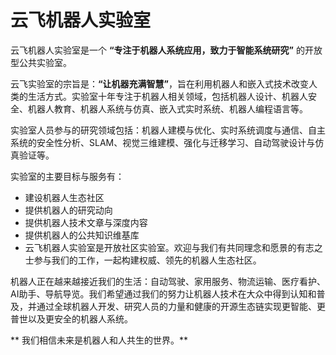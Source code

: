 # 云飞机器人实验室

云飞机器人实验室是一个 **“专注于机器人系统应用，致力于智能系统研究”** 的开放型公共实验室。

云飞实验室的宗旨是：**“让机器充满智慧”**，旨在利用机器人和嵌入式技术改变人类的生活方式。实验室十年专注于机器人相关领域，包括机器人设计、机器人安全、机器人教育、机器人系统与仿真、嵌入式实时系统、机器人编程语言等。

实验室人员参与的研究领域包括：机器人建模与优化、实时系统调度与通信、自主系统的安全性分析、SLAM、视觉三维建模、强化与迁移学习、自动驾驶设计与仿真验证等。

实验室的主要目标与服务有：

- 建设机器人生态社区
- 提供机器人的研究动向
- 提供机器人技术文章与深度内容
- 提供机器人的公共知识维基库
- 云飞机器人实验室是开放社区实验室。欢迎与我们有共同理念和愿景的有志之士参与我们的工作，一起构建权威、领先的机器人生态社区。

机器人正在越来越接近我们的生活：自动驾驶、家用服务、物流运输、医疗看护、AI助手、导航导览。我们希望通过我们的努力让机器人技术在大众中得到认知和普及，并通过全球机器人开发、研究人员的力量和健康的开源生态链实现更智能、更普世以及更安全的机器人系统。

** 我们相信未来是机器人和人共生的世界。**
